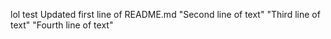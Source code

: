 lol
test
Updated first line of README.md
"Second line of text" 
"Third line of text" 
"Fourth line of text" 
